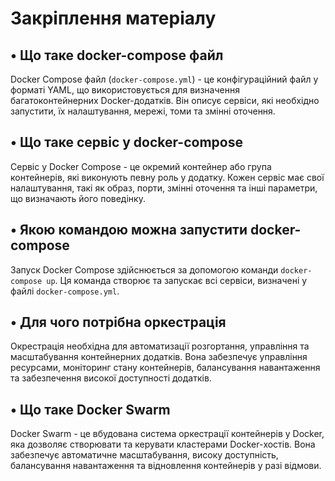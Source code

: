 # Закріплення матеріалу

## • Що таке docker-compose файл
Docker Compose файл (`docker-compose.yml`) - це конфігураційний файл у форматі YAML, що використовується для визначення багатоконтейнерних Docker-додатків. Він описує сервіси, які необхідно запустити, їх налаштування, мережі, томи та змінні оточення.

## • Що таке сервіс у docker-compose
Сервіс у Docker Compose - це окремий контейнер або група контейнерів, які виконують певну роль у додатку. Кожен сервіс має свої налаштування, такі як образ, порти, змінні оточення та інші параметри, що визначають його поведінку.

## • Якою командою можна запустити docker-compose
Запуск Docker Compose здійснюється за допомогою команди `docker-compose up`. Ця команда створює та запускає всі сервіси, визначені у файлі `docker-compose.yml`.

## • Для чого потрібна оркестрація
Окрестрація необхідна для автоматизації розгортання, управління та масштабування контейнерних додатків. Вона забезпечує управління ресурсами, моніторинг стану контейнерів, балансування навантаження та забезпечення високої доступності додатків.

## • Що таке Docker Swarm
Docker Swarm - це вбудована система оркестрації контейнерів у Docker, яка дозволяє створювати та керувати кластерами Docker-хостів. Вона забезпечує автоматичне масштабування, високу доступність, балансування навантаження та відновлення контейнерів у разі відмови.
